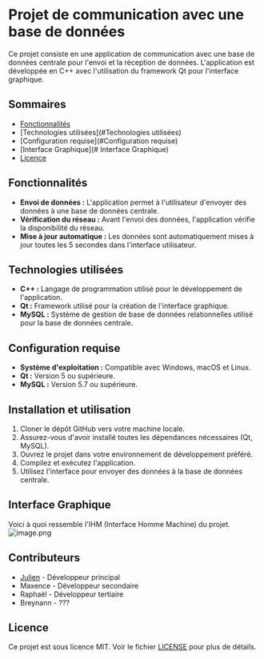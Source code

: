 # Projet de communication avec une base de données

Ce projet consiste en une application de communication avec une base de données centrale pour l'envoi et la réception de données. L'application est développée en C++ avec l'utilisation du framework Qt pour l'interface graphique.

## Sommaires
- [Fonctionnalités](#Fonctionnalités)
- [Technologies utilisées](#Technologies utilisées)
- [Configuration requise](#Configuration requise)
- [Interface Graphique](# Interface Graphique)
- [Licence](#Licence)
  
## Fonctionnalités

- **Envoi de données :** L'application permet à l'utilisateur d'envoyer des données à une base de données centrale.
- **Vérification du réseau :** Avant l'envoi des données, l'application vérifie la disponibilité du réseau.
- **Mise à jour automatique :** Les données sont automatiquement mises à jour toutes les 5 secondes dans l'interface utilisateur.

## Technologies utilisées

- **C++ :** Langage de programmation utilisé pour le développement de l'application.
- **Qt :** Framework utilisé pour la création de l'interface graphique.
- **MySQL :** Système de gestion de base de données relationnelles utilisé pour la base de données centrale.

## Configuration requise

- **Système d'exploitation :** Compatible avec Windows, macOS et Linux.
- **Qt :** Version 5 ou supérieure.
- **MySQL :** Version 5.7 ou supérieure.

## Installation et utilisation

1. Cloner le dépôt GitHub vers votre machine locale.
2. Assurez-vous d'avoir installé toutes les dépendances nécessaires (Qt, MySQL).
3. Ouvrez le projet dans votre environnement de développement préféré.
4. Compilez et exécutez l'application.
5. Utilisez l'interface pour envoyer des données à la base de données centrale.

## Interface Graphique
Voici à quoi ressemble l'IHM (Interface Homme Machine) du projet.
![image.png](https://imgur.com/a/JIE5DB0)

## Contributeurs

- [Julien](https://github.com/VolgarIII) - Développeur principal
- Maxence - Développeur secondaire
- Raphaël - Développeur tertiaire
- Breynann - ???

## Licence

Ce projet est sous licence MIT. Voir le fichier [LICENSE](LICENSE) pour plus de détails.
